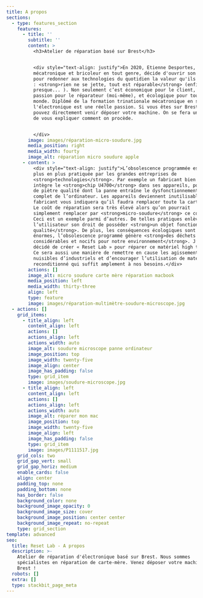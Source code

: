 ```yaml
---
title: A propos
sections:
  - type: features_section
    features:
      - title: ''
        subtitle: ''
        content: >
          <h3>Atelier de réparation basé sur Brest</h3>


          <div style="text-align: justify">En 2020, Etienne Desportes, ingénieur
          mécatronique et bricoleur en tout genre, décide d'ouvrir son atelier
          pour redonner aux technologies du quotidien la valeur qu'ils méritent
          : <strong>rien ne se jette, tout est réparable</strong> (enfin
          presque... ). Non seulement c’est économique pour le client, une
          passion pour le réparateur (moi-même), et écologique pour tout le
          monde. Diplômé de la formation trinationale mécatronique en suisse,
          l'électronique est une réelle passion. Si vous êtes sur Brest vous
          pouvez directement venir déposer votre machine. On se fera un plaisir
          de vous expliquer comment on procède.


          </div>
        image: images/réparation-micro-soudure.jpg
        media_position: right
        media_width: fourty
        image_alt: réparation micro soudure apple
      - content: >
          <div style="text-align: justify">L’obsolescence programmée est de
          plus en plus pratiquée par les grandes entreprises de
          <strong>technologies</strong>. Par exemple un fabricant bien connu
          intègre le <strong>chip U4700</strong> dans ses appareils, pourtant
          de piètre qualité dont la panne entraîne le dysfonctionnement
          complet de l’ordinateur. Les appareils deviennent inutilisables et le
          fabricant vous indiquera qu’il faudra remplacer toute la carte mère.
          Le coût de réparation sera très élevé alors qu’on pourrait
          simplement remplacer par <strong>micro-soudure</strong> ce composant.
          Ceci est un exemple parmi d’autres. De telles pratiques enlèvent à
          l’utilisateur son droit de posséder <strong>un objet fonctionnel de
          qualité</strong>. De plus, les conséquences écologiques sont
          énormes, l’obsolescence programmé génère <strong>des déchets
          considérables et nocifs pour notre environnement</strong>. J’ai donc
          décidé de créer « Reset Lab » pour réparer ce matériel high tech.
          Ce sera aussi une manière de remettre en cause les agissements
          nuisibles d’industriels et d’encourager l’utilisation de matériel
          reconditionné qui suffit amplement à nos besoins.</div>
        actions: []
        image_alt: micro soudure carte mère réparation macbook
        media_position: left
        media_width: thirty-three
        align: left
        type: feature
        image: images/réparation-multimètre-soudure-microscope.jpg
  - actions: []
    grid_items:
      - title_align: left
        content_align: left
        actions: []
        actions_align: left
        actions_width: auto
        image_alt: soudure microscope panne ordinateur
        image_position: top
        image_width: twenty-five
        image_align: center
        image_has_padding: false
        type: grid_item
        image: images/soudure-microscope.jpg
      - title_align: left
        content_align: left
        actions: []
        actions_align: left
        actions_width: auto
        image_alt: réparer mon mac
        image_position: top
        image_width: twenty-five
        image_align: left
        image_has_padding: false
        type: grid_item
        image: images/P1111517.jpg
    grid_cols: two
    grid_gap_vert: small
    grid_gap_horiz: medium
    enable_cards: false
    align: center
    padding_top: none
    padding_bottom: none
    has_border: false
    background_color: none
    background_image_opacity: 0
    background_image_size: cover
    background_image_position: center center
    background_image_repeat: no-repeat
    type: grid_section
template: advanced
seo:
  title: Reset Lab - A propos
  description: >-
    Atelier de réparation d'électronique basé sur Brest. Nous sommes
    spécialistes en réparation de carte-mère. Venez déposer votre machine sur
    Brest ! 
  robots: []
  extra: []
  type: stackbit_page_meta
---
```

